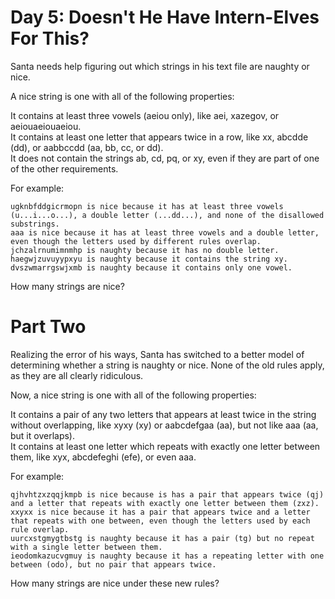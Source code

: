# Day 5: Doesn't He Have Intern-Elves For This?

Santa needs help figuring out which strings in his text file are naughty or nice.  

A nice string is one with all of the following properties:  

It contains at least three vowels (aeiou only), like aei, xazegov, or aeiouaeiouaeiou.  
It contains at least one letter that appears twice in a row, like xx, abcdde (dd), or aabbccdd (aa, bb, cc, or dd).  
It does not contain the strings ab, cd, pq, or xy, even if they are part of one of the other requirements.  

For example:  

```
ugknbfddgicrmopn is nice because it has at least three vowels (u...i...o...), a double letter (...dd...), and none of the disallowed substrings.
aaa is nice because it has at least three vowels and a double letter, even though the letters used by different rules overlap.
jchzalrnumimnmhp is naughty because it has no double letter.
haegwjzuvuyypxyu is naughty because it contains the string xy.
dvszwmarrgswjxmb is naughty because it contains only one vowel.
```

How many strings are nice?

# Part Two

Realizing the error of his ways, Santa has switched to a better model of determining whether a string is naughty or nice. None of the old rules apply, as they are all clearly ridiculous.

Now, a nice string is one with all of the following properties:  

It contains a pair of any two letters that appears at least twice in the string without overlapping, like xyxy (xy) or aabcdefgaa (aa), but not like aaa (aa, but it overlaps).  
It contains at least one letter which repeats with exactly one letter between them, like xyx, abcdefeghi (efe), or even aaa.  

For example:

```
qjhvhtzxzqqjkmpb is nice because is has a pair that appears twice (qj) and a letter that repeats with exactly one letter between them (zxz).
xxyxx is nice because it has a pair that appears twice and a letter that repeats with one between, even though the letters used by each rule overlap.
uurcxstgmygtbstg is naughty because it has a pair (tg) but no repeat with a single letter between them.
ieodomkazucvgmuy is naughty because it has a repeating letter with one between (odo), but no pair that appears twice.
```

How many strings are nice under these new rules?